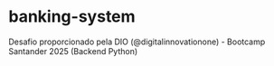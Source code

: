 # banking-system
Desafio proporcionado pela DIO (@digitalinnovationone) - Bootcamp Santander 2025 (Backend Python)
